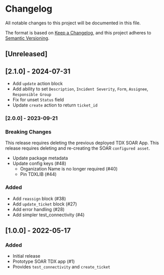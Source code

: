 # Changelog
All notable changes to this project will be documented in this file.

The format is based on [Keep a
Changelog](https://keepachangelog.com/en/1.0.0/), and this project
adheres to [Semantic Versioning](https://semver.org/spec/v2.0.0.html).

## [Unreleased]

## [2.1.0] - 2024-07-31

- Add `update` action block
- Add ability to set `Description`, `Incident Severity`, `Form`, `Assignee`, `Responsible Group`
- Fix for unset `Status` field
- Update `create` action to return `ticket_id`

### [2.0.0] - 2023-09-21

### Breaking Changes

This release requires deleting the previous deployed TDX SOAR App.
This release requires deleting and re-creating the SOAR `configured asset`.

- Update package metadata
- Update config keys (#48)
  - Organization Name is no longer required (#40)
  - Pin TDXLIB (#44)

### Added

- Add `reassign` block (#38)
- Add `update_ticket` block (#27)
- Add error handling (#28)
- Add simpler test_connectivity (#4)

## [1.0.0] - 2022-05-17

### Added

- Initial release
- Prototype SOAR TDX app (#1)
- Provides `test_connectivity` and `create_ticket`